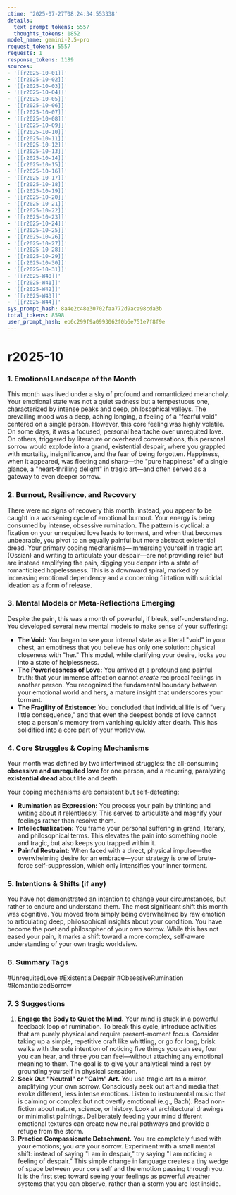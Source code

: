 ```yaml
---
ctime: '2025-07-27T08:24:34.553338'
details:
  text_prompt_tokens: 5557
  thoughts_tokens: 1852
model_name: gemini-2.5-pro
request_tokens: 5557
requests: 1
response_tokens: 1189
sources:
- '[[r2025-10-01]]'
- '[[r2025-10-02]]'
- '[[r2025-10-03]]'
- '[[r2025-10-04]]'
- '[[r2025-10-05]]'
- '[[r2025-10-06]]'
- '[[r2025-10-07]]'
- '[[r2025-10-08]]'
- '[[r2025-10-09]]'
- '[[r2025-10-10]]'
- '[[r2025-10-11]]'
- '[[r2025-10-12]]'
- '[[r2025-10-13]]'
- '[[r2025-10-14]]'
- '[[r2025-10-15]]'
- '[[r2025-10-16]]'
- '[[r2025-10-17]]'
- '[[r2025-10-18]]'
- '[[r2025-10-19]]'
- '[[r2025-10-20]]'
- '[[r2025-10-21]]'
- '[[r2025-10-22]]'
- '[[r2025-10-23]]'
- '[[r2025-10-24]]'
- '[[r2025-10-25]]'
- '[[r2025-10-26]]'
- '[[r2025-10-27]]'
- '[[r2025-10-28]]'
- '[[r2025-10-29]]'
- '[[r2025-10-30]]'
- '[[r2025-10-31]]'
- '[[r2025-W40]]'
- '[[r2025-W41]]'
- '[[r2025-W42]]'
- '[[r2025-W43]]'
- '[[r2025-W44]]'
sys_prompt_hash: 8a4e2c48e30702faa772d9aca98cda3b
total_tokens: 8598
user_prompt_hash: eb6c299f9a0993062f0b6e751e7f8f9e
---
```

# r2025-10

### 1. Emotional Landscape of the Month

This month was lived under a sky of profound and romanticized melancholy. Your emotional state was not a quiet sadness but a tempestuous one, characterized by intense peaks and deep, philosophical valleys. The prevailing mood was a deep, aching longing, a feeling of a "fearful void" centered on a single person. However, this core feeling was highly volatile. On some days, it was a focused, personal heartache over unrequited love. On others, triggered by literature or overheard conversations, this personal sorrow would explode into a grand, existential despair, where you grappled with mortality, insignificance, and the fear of being forgotten. Happiness, when it appeared, was fleeting and sharp—the "pure happiness" of a single glance, a "heart-thrilling delight" in tragic art—and often served as a gateway to even deeper sorrow.

### 2. Burnout, Resilience, and Recovery

There were no signs of recovery this month; instead, you appear to be caught in a worsening cycle of emotional burnout. Your energy is being consumed by intense, obsessive rumination. The pattern is cyclical: a fixation on your unrequited love leads to torment, and when that becomes unbearable, you pivot to an equally painful but more abstract existential dread. Your primary coping mechanisms—immersing yourself in tragic art (Ossian) and writing to articulate your despair—are not providing relief but are instead amplifying the pain, digging you deeper into a state of romanticized hopelessness. This is a downward spiral, marked by increasing emotional dependency and a concerning flirtation with suicidal ideation as a form of release.

### 3. Mental Models or Meta-Reflections Emerging

Despite the pain, this was a month of powerful, if bleak, self-understanding. You developed several new mental models to make sense of your suffering:

*   **The Void:** You began to see your internal state as a literal "void" in your chest, an emptiness that you believe has only one solution: physical closeness with "her." This model, while clarifying your desire, locks you into a state of helplessness.
*   **The Powerlessness of Love:** You arrived at a profound and painful truth: that your immense affection cannot *create* reciprocal feelings in another person. You recognized the fundamental boundary between your emotional world and hers, a mature insight that underscores your torment.
*   **The Fragility of Existence:** You concluded that individual life is of "very little consequence," and that even the deepest bonds of love cannot stop a person's memory from vanishing quickly after death. This has solidified into a core part of your worldview.

### 4. Core Struggles & Coping Mechanisms

Your month was defined by two intertwined struggles: the all-consuming **obsessive and unrequited love** for one person, and a recurring, paralyzing **existential dread** about life and death.

Your coping mechanisms are consistent but self-defeating:
*   **Rumination as Expression:** You process your pain by thinking and writing about it relentlessly. This serves to articulate and magnify your feelings rather than resolve them.
*   **Intellectualization:** You frame your personal suffering in grand, literary, and philosophical terms. This elevates the pain into something noble and tragic, but also keeps you trapped within it.
*   **Painful Restraint:** When faced with a direct, physical impulse—the overwhelming desire for an embrace—your strategy is one of brute-force self-suppression, which only intensifies your inner torment.

### 5. Intentions & Shifts (if any)

You have not demonstrated an intention to change your circumstances, but rather to endure and understand them. The most significant shift this month was cognitive. You moved from simply being overwhelmed by raw emotion to articulating deep, philosophical insights about your condition. You have become the poet and philosopher of your own sorrow. While this has not eased your pain, it marks a shift toward a more complex, self-aware understanding of your own tragic worldview.

### 6. Summary Tags

#UnrequitedLove #ExistentialDespair #ObsessiveRumination #RomanticizedSorrow

### 7. 3 Suggestions

1.  **Engage the Body to Quiet the Mind.** Your mind is stuck in a powerful feedback loop of rumination. To break this cycle, introduce activities that are purely physical and require present-moment focus. Consider taking up a simple, repetitive craft like whittling, or go for long, brisk walks with the sole intention of noticing five things you can see, four you can hear, and three you can feel—without attaching any emotional meaning to them. The goal is to give your analytical mind a rest by grounding yourself in physical sensation.
2.  **Seek Out "Neutral" or "Calm" Art.** You use tragic art as a mirror, amplifying your own sorrow. Consciously seek out art and media that evoke different, less intense emotions. Listen to instrumental music that is calming or complex but not overtly emotional (e.g., Bach). Read non-fiction about nature, science, or history. Look at architectural drawings or minimalist paintings. Deliberately feeding your mind different emotional textures can create new neural pathways and provide a refuge from the storm.
3.  **Practice Compassionate Detachment.** You are completely fused with your emotions; you *are* your sorrow. Experiment with a small mental shift: instead of saying "I am in despair," try saying "I am noticing a feeling of despair." This simple change in language creates a tiny wedge of space between your core self and the emotion passing through you. It is the first step toward seeing your feelings as powerful weather systems that you can observe, rather than a storm you are lost inside.